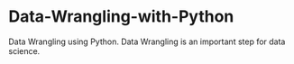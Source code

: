 # Data-Wrangling-with-Python
Data Wrangling using Python.  Data Wrangling is an important step for data science.

